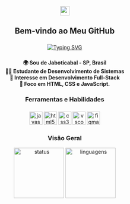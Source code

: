 <div align="center">
  <a href="mailto:guilhermeoliveira.albq@gmail.com" target="_blank">
    <img src="https://img.shields.io/static/v1?message=Gmail&logo=gmail&label=&color=0077b5&logoColor=white&labelColor=&style=flat" height="25" alt="gmail logo" />
  </a>
</div>

### 

<h2 align="center">Bem-vindo ao Meu GitHub</h2>

### 

<div align="center">
  <a href="https://git.io/typing-svg">
    <img src="https://readme-typing-svg.demolab.com?font=&duration=4000&pause=2000&color=04DDF7&width=435&lines=Desenvolvimento+de+Sistemas+%F0%9F%8E%93" alt="Typing SVG" />
  </a>
</div>

### 

<p align="center">
  <b>🌍 Sou de Jaboticabal - SP, Brasil<br>
  👨‍🎓 Estudante de Desenvolvimento de Sistemas<br>
  🎯 Interesse em Desenvolvimento Full-Stack<br>
  🎯 Foco em HTML, CSS e JavaScript.<br>
  </b>
</p>

### 

<h3 align="center">Ferramentas e Habilidades</h3>

### 

<div align="center">
  <img src="https://cdn.jsdelivr.net/gh/devicons/devicon/icons/javascript/javascript-original.svg" height="35" alt="javascript logo" />
  <img src="https://cdn.jsdelivr.net/gh/devicons/devicon/icons/html5/html5-original.svg" height="35" alt="html5 logo" />
  <img src="https://cdn.jsdelivr.net/gh/devicons/devicon/icons/css3/css3-original.svg" height="35" alt="css3 logo" />
  <img src="https://cdn.jsdelivr.net/gh/devicons/devicon/icons/vscode/vscode-original.svg" height="35" alt="vscode logo" />
  <img src="https://cdn.jsdelivr.net/gh/devicons/devicon/icons/figma/figma-original.svg" height="35" alt="figma logo" />
</div>

### 

<h3 align="center">Visão Geral</h3>

<div align="center">
  <img src="https://github-readme-stats.vercel.app/api?username=guilhermeollliveira&hide_title=false&hide_rank=false&show_icons=true&include_all_commits=true&count_private=true&disable_animations=false&theme=react&locale=pt-br&hide_border=false" height="135" alt="status" />
  <img src="https://github-readme-stats.vercel.app/api/top-langs?username=guilhermeollliveira&locale=pt-br&hide_title=false&layout=compact&card_width=320&langs_count=4&theme=react&hide_border=false" height="135" alt="linguagens" />
</div>

###
